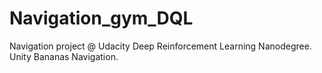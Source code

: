 # Navigation_gym_DQL
Navigation project @ Udacity Deep Reinforcement Learning Nanodegree. Unity Bananas Navigation.
